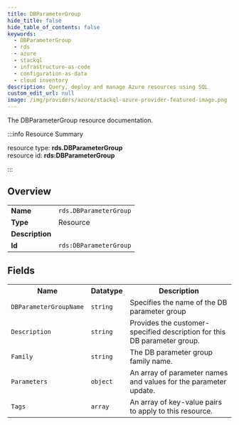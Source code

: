 ```yaml
---
title: DBParameterGroup
hide_title: false
hide_table_of_contents: false
keywords:
  - DBParameterGroup
  - rds
  - azure
  - stackql
  - infrastructure-as-code
  - configuration-as-data
  - cloud inventory
description: Query, deploy and manage Azure resources using SQL
custom_edit_url: null
image: /img/providers/azure/stackql-azure-provider-featured-image.png
---
```

The DBParameterGroup resource documentation.

:::info Resource Summary

<div class="row">
<div class="providerDocColumn">
<span>resource type:&nbsp;<b>rds.DBParameterGroup</b></span><br />
<span>resource id:&nbsp;<b>rds:DBParameterGroup</b></span><br />
</div>
</div>

:::

## Overview
<table><tbody>
<tr><td><b>Name</b></td><td><code>rds.DBParameterGroup</code></td></tr>
<tr><td><b>Type</b></td><td>Resource</td></tr>
<tr><td><b>Description</b></td><td></td></tr>
<tr><td><b>Id</b></td><td><code>rds:DBParameterGroup</code></td></tr>
</tbody></table>

## Fields
<table><tbody>
<tr><th>Name</th><th>Datatype</th><th>Description</th></tr>
<tr><td><code>DBParameterGroupName</code></td><td><code>string</code></td><td>Specifies the name of the DB parameter group</td></tr><tr><td><code>Description</code></td><td><code>string</code></td><td>Provides the customer-specified description for this DB parameter group.</td></tr><tr><td><code>Family</code></td><td><code>string</code></td><td>The DB parameter group family name.</td></tr><tr><td><code>Parameters</code></td><td><code>object</code></td><td>An array of parameter names and values for the parameter update.</td></tr><tr><td><code>Tags</code></td><td><code>array</code></td><td>An array of key-value pairs to apply to this resource.</td></tr>
</tbody></table>